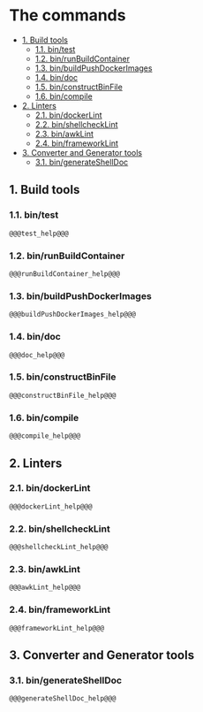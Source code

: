 # The commands

- [1. Build tools](#1-build-tools)
  - [1.1. bin/test](#11-bintest)
  - [1.2. bin/runBuildContainer](#12-binrunbuildcontainer)
  - [1.3. bin/buildPushDockerImages](#13-binbuildpushdockerimages)
  - [1.4. bin/doc](#14-bindoc)
  - [1.5. bin/constructBinFile](#15-binconstructbinfile)
  - [1.6. bin/compile](#16-bincompile)
- [2. Linters](#2-linters)
  - [2.1. bin/dockerLint](#21-bindockerlint)
  - [2.2. bin/shellcheckLint](#22-binshellchecklint)
  - [2.3. bin/awkLint](#23-binawklint)
  - [2.4. bin/frameworkLint](#24-binframeworklint)
- [3. Converter and Generator tools](#3-converter-and-generator-tools)
  - [3.1. bin/generateShellDoc](#31-bingenerateshelldoc)

## 1. Build tools

### 1.1. bin/test

```text
@@@test_help@@@
```

### 1.2. bin/runBuildContainer

```text
@@@runBuildContainer_help@@@
```

### 1.3. bin/buildPushDockerImages

```text
@@@buildPushDockerImages_help@@@
```

### 1.4. bin/doc

```text
@@@doc_help@@@
```

### 1.5. bin/constructBinFile

```text
@@@constructBinFile_help@@@
```

### 1.6. bin/compile

```text
@@@compile_help@@@
```

## 2. Linters

### 2.1. bin/dockerLint

```text
@@@dockerLint_help@@@
```

### 2.2. bin/shellcheckLint

```text
@@@shellcheckLint_help@@@
```

### 2.3. bin/awkLint

```text
@@@awkLint_help@@@
```

### 2.4. bin/frameworkLint

```text
@@@frameworkLint_help@@@
```

## 3. Converter and Generator tools

### 3.1. bin/generateShellDoc

```text
@@@generateShellDoc_help@@@
```
